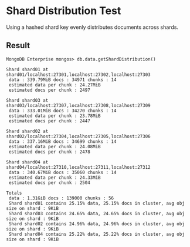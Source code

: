 # Shard Distribution Test

Using a hashed shard key evenly distributes documents across shards.

## Result

    MongoDB Enterprise mongos> db.data.getShardDistribution()

    Shard shard01 at shard01/localhost:27301,localhost:27302,localhost:27303
     data : 339.79MiB docs : 34971 chunks : 14
     estimated data per chunk : 24.27MiB
     estimated docs per chunk : 2497

    Shard shard03 at shard03/localhost:27307,localhost:27308,localhost:27309
     data : 333.01MiB docs : 34270 chunks : 14
     estimated data per chunk : 23.78MiB
     estimated docs per chunk : 2447

    Shard shard02 at shard02/localhost:27304,localhost:27305,localhost:27306
     data : 337.16MiB docs : 34699 chunks : 14
     estimated data per chunk : 24.08MiB
     estimated docs per chunk : 2478

    Shard shard04 at shard04/localhost:27310,localhost:27311,localhost:27312
     data : 340.67MiB docs : 35060 chunks : 14
     estimated data per chunk : 24.33MiB
     estimated docs per chunk : 2504

    Totals
     data : 1.31GiB docs : 139000 chunks : 56
     Shard shard01 contains 25.15% data, 25.15% docs in cluster, avg obj size on shard : 9KiB
     Shard shard03 contains 24.65% data, 24.65% docs in cluster, avg obj size on shard : 9KiB
     Shard shard02 contains 24.96% data, 24.96% docs in cluster, avg obj size on shard : 9KiB
     Shard shard04 contains 25.22% data, 25.22% docs in cluster, avg obj size on shard : 9KiB
